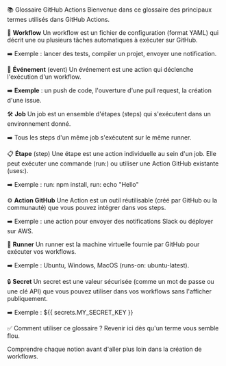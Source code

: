 📚 Glossaire GitHub Actions
Bienvenue dans ce glossaire des principaux termes utilisés dans GitHub Actions.

📄 **Workflow**
Un workflow est un fichier de configuration (format YAML) qui décrit une ou plusieurs tâches automatiques à exécuter sur GitHub.

➡️ Exemple : lancer des tests, compiler un projet, envoyer une notification.


🔔 **Événement** (event)
Un événement est une action qui déclenche l'exécution d'un workflow.

➡️ **Exemple** : un push de code, l'ouverture d'une pull request, la création d'une issue.


🛠️ **Job**
Un job est un ensemble d'étapes (steps) qui s'exécutent dans un environnement donné.

➡️ Tous les steps d'un même job s'exécutent sur le même runner.

📋 **Étape** (step)
Une étape est une action individuelle au sein d'un job.
Elle peut exécuter une commande (run:) ou utiliser une Action GitHub existante (uses:).

➡️ Exemple : run: npm install, run: echo "Hello"


⚙️ **Action GitHub**
Une Action est un outil réutilisable (créé par GitHub ou la communauté) que vous pouvez intégrer dans vos steps.

➡️ Exemple : une action pour envoyer des notifications Slack ou déployer sur AWS.


🚀 **Runner**
Un runner est la machine virtuelle fournie par GitHub pour exécuter vos workflows.

➡️ Exemple : Ubuntu, Windows, MacOS (runs-on: ubuntu-latest).


🔒 **Secret**
Un secret est une valeur sécurisée (comme un mot de passe ou une clé API) que vous pouvez utiliser dans vos workflows sans l'afficher publiquement.

➡️ Exemple : ${{ secrets.MY_SECRET_KEY }}


✅ Comment utiliser ce glossaire ?
Revenir ici dès qu'un terme vous semble flou.

Comprendre chaque notion avant d'aller plus loin dans la création de workflows.
